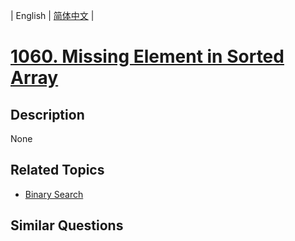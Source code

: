
| English | [简体中文](README.md) |
# [1060. Missing Element in Sorted Array](https://leetcode-cn.com/problems/missing-element-in-sorted-array/)
## Description
None
## Related Topics
- [Binary Search](https://leetcode-cn.com/tag/binary-search)
## Similar Questions

